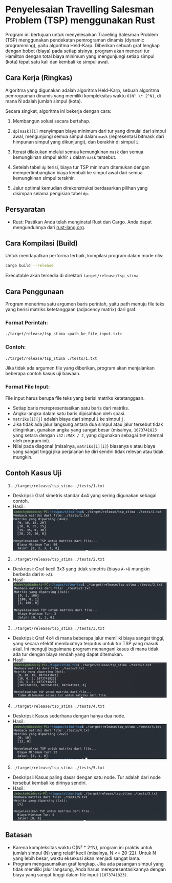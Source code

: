 # Penyelesaian Travelling Salesman Problem (TSP) menggunakan Rust

Program ini bertujuan untuk menyelesaikan Traveling Salesman Problem (TSP) menggunakan pendekatan pemrograman dinamis (dynamic programming), yaitu algoritma Held-Karp. Diberikan sebuah graf lengkap dengan bobot (biaya) pada setiap sisinya, program akan mencari tur Hamilton dengan total biaya minimum yang mengunjungi setiap simpul (kota) tepat satu kali dan kembali ke simpul awal.

## Cara Kerja (Ringkas)

Algoritma yang digunakan adalah algoritma Held-Karp, sebuah algoritma pemrograman dinamis yang memiliki kompleksitas waktu `O(N² \* 2^N)`, di mana N adalah jumlah simpul (kota).

Secara singkat, algoritma ini bekerja dengan cara:

1. Membangun solusi secara bertahap.
2. `dp[mask][i]` menyimpan biaya minimum dari tur yang dimulai dari simpul awal, mengunjungi semua simpul dalam `mask` (representasi bitmask dari himpunan simpul yang dikunjungi), dan berakhir di simpul `i`.

3. Iterasi dilakukan melalui semua kemungkinan `mask` dan semua kemungkinan simpul akhir `i` dalam `mask` tersebut.

4. Setelah tabel `dp` terisi, biaya tur TSP minimum ditemukan dengan mempertimbangkan biaya kembali ke simpul awal dari semua kemungkinan simpul terakhir.

5. Jalur optimal kemudian direkonstruksi berdasarkan pilihan yang disimpan selama pengisian tabel `dp`.

## Persyaratan

- Rust: Pastikan Anda telah menginstal Rust dan Cargo. Anda dapat mengunduhnya dari [rust-lang.org](https://www.rust-lang.org/).

## Cara Kompilasi (Build)

Untuk mendapatkan performa terbaik, kompilasi program dalam mode rilis:

```sh
cargo build --release
```

Executable akan tersedia di direktori `target/release/tsp_stima`.

## Cara Penggunaan
Program menerima satu argumen baris perintah, yaitu path menuju file teks yang berisi matriks ketetanggaan (adjacency matrix) dari graf.

### Format Perintah:
```sh
./target/release/tsp_stima <path_ke_file_input.txt>
```
### Contoh:
```sh
./target/release/tsp_stima ./tests/1.txt
```
Jika tidak ada argumen file yang diberikan, program akan menjalankan beberapa contoh kasus uji bawaan.


### Format File Input:
File input harus berupa file teks yang berisi matriks ketetanggaan.

- Setiap baris merepresentasikan satu baris dari matriks.
- Angka-angka dalam satu baris dipisahkan oleh spasi.
- `matriks[i][j]` adalah biaya dari simpul `i` ke simpul `j`.
- Jika tidak ada jalur langsung antara dua simpul atau jalur tersebut tidak diinginkan, gunakan angka yang sangat besar (misalnya, `1073741823` yang setara dengan `i32::MAX / 2`, yang digunakan sebagai `INF` internal oleh program ini).
- Nilai pada diagonal (misalnya, `matriks[i][i]`) biasanya `0` atau biaya yang sangat tinggi jika perjalanan ke diri sendiri tidak relevan atau tidak mungkin.

## Contoh Kasus Uji
1. `./target/release/tsp_stima ./tests/1.txt`
- Deskripsi: Graf simetris standar 4x4 yang sering digunakan sebagai contoh.
- Hasil:
![alt text](assets/tc1.png)

2. `./target/release/tsp_stima ./tests/2.txt`
- Deskripsi: Graf kecil 3x3 yang tidak simetris (biaya `A->B` mungkin berbeda dari `B->A`).
- Hasil:
![alt text](assets/tc2.png)

3. `./target/release/tsp_stima ./tests/3.txt`
- Deskripsi: Graf 4x4 di mana beberapa jalur memiliki biaya sangat tinggi, yang secara efektif membuatnya terputus untuk tur TSP yang masuk akal. Ini menguji bagaimana program menangani kasus di mana tidak ada tur dengan biaya rendah yang dapat ditemukan.
- Hasil: 
![alt text](assets/tc3.png)

4. `./target/release/tsp_stima ./tests/4.txt`
- Deskripsi: Kasus sederhana dengan hanya dua node.
- Hasil: 
![alt text](assets/tc4.png)

5. `./target/release/tsp_stima ./tests/5.txt`
- Deskripsi: Kasus paling dasar dengan satu node. Tur adalah dari node tersebut kembali ke dirinya sendiri.
- Hasil: 
![alt text](assets/tc5.png)

## Batasan
- Karena kompleksitas waktu O(N² * 2^N), program ini praktis untuk jumlah simpul (N) yang relatif kecil (misalnya, N <= 20-22). Untuk N yang lebih besar, waktu eksekusi akan menjadi sangat lama.
- Program mengasumsikan graf lengkap. Jika ada pasangan simpul yang tidak memiliki jalur langsung, Anda harus merepresentasikannya dengan biaya yang sangat tinggi dalam file input `(1073741823)`.